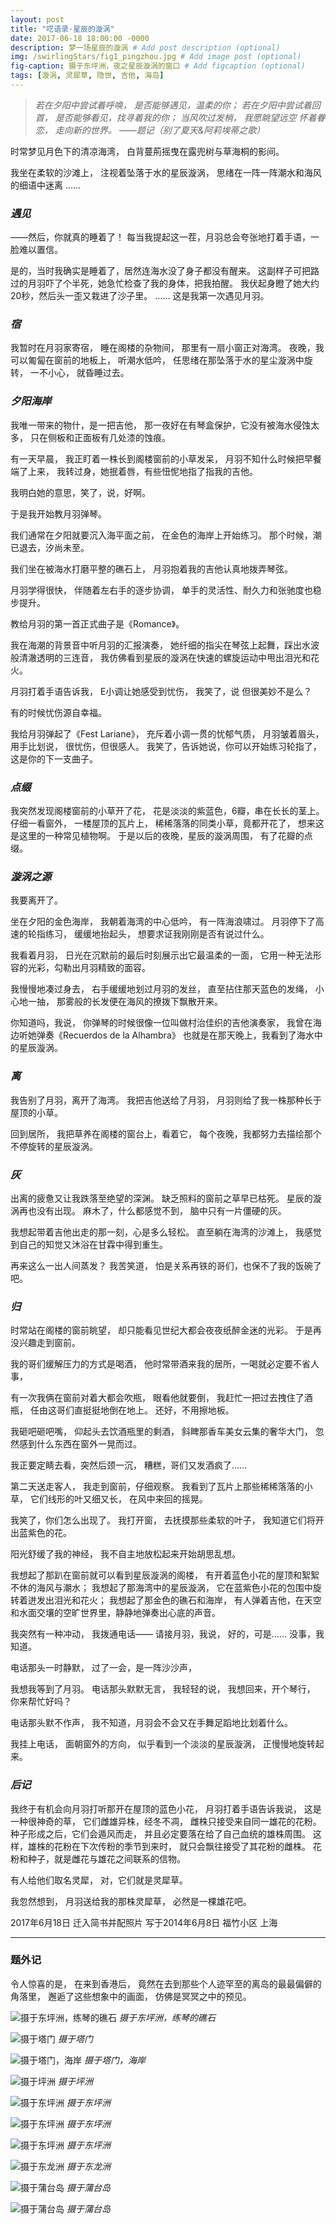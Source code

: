 ```yaml
---
layout: post
title: "呓语录·星辰的漩涡"
date: 2017-06-18 18:00:00 -0000
description: 梦一场星辰的漩涡 # Add post description (optional)
img: /swirlingStars/fig1_pingzhou.jpg # Add image post (optional)
fig-caption: 摄于东坪洲，夜之星辰漩涡的窗口 # Add figcaption (optional)
tags: [漩涡, 灵犀草, 隐世, 吉他, 海岛]
---
```


<!-- ![摄于东坪洲，夜之星辰漩涡的窗口](/img/swirlingStars/fig1_pingzhou.jpg) -->
>_若在夕阳中尝试着呼唤，
是否能够遇见，温柔的你；
若在夕阳中尝试着回首，
是否能够看见，找寻着我的你；
当风吹过发梢，
我愿眺望远空
怀着眷恋，
走向新的世界。
——题记（别了夏天&阿莉埃蒂之歌）_

时常梦见月色下的清凉海湾，
白背蔓荊摇曳在露兜树与草海桐的影间。

我坐在柔软的沙滩上，
注视着坠落于水的星辰漩涡，
思绪在一阵一阵潮水和海风的细语中迷离
……


### _遇见_
——然后，你就真的睡着了！
每当我提起这一茬，月羽总会夸张地打着手语，一脸难以置信。

是的，当时我确实是睡着了，居然连海水没了身子都没有醒来。
这副样子可把路过的月羽吓了个半死，她急忙检查了我的身体，把我拍醒。
我伏起身瞪了她大约20秒，然后头一歪又栽进了沙子里。
……
这是我第一次遇见月羽。



### _宿_
我暂时在月羽家寄宿，
睡在阁楼的杂物间，
那里有一扇小窗正对海湾。
夜晚，我可以匍匐在窗前的地板上，
听潮水低吟，
任思绪在那坠落于水的星尘漩涡中旋转，
一不小心，
就昏睡过去。





### _夕阳海岸_
我唯一带来的物什，是一把吉他，
那一夜好在有琴盒保护，它没有被海水侵蚀太多，
只在侧板和正面板有几处漆的蚀痕。

有一天早晨，
我正盯着一株长到阁楼窗前的小草发呆，
月羽不知什么时候把早餐端了上来，
我转过身，她抿着唇，有些忸怩地指了指我的吉他。

我明白她的意思，笑了，说，好啊。

于是我开始教月羽弹琴。

我们通常在夕阳就要沉入海平面之前，
在金色的海岸上开始练习。
那个时候，潮已退去，汐尚未至。

我们坐在被海水打磨平整的礁石上，
月羽抱着我的吉他认真地拨弄琴弦。

月羽学得很快，
伴随着左右手的逐步协调，
单手的灵活性、耐久力和张驰度也稳步提升。

教给月羽的第一首正式曲子是《Romance》。

我在海潮的背景音中听月羽的汇报演奏，
她纤细的指尖在琴弦上起舞，踩出水波般清澈透明的三连音，
我仿佛看到星辰的漩涡在快速的螺旋运动中甩出泪光和花火。

月羽打着手语告诉我，
E小调让她感受到忧伤，
我笑了，说
但很美妙不是么？

有的时候忧伤源自幸福。

我给月羽弹起了《Fest Lariane》，
充斥着小调一贯的忧郁气质，
月羽皱着眉头，用手比划说，
很忧伤，但很感人。
我笑了，告诉她说，你可以开始练习轮指了，
这是你的下一支曲子。



### _点缀_
我突然发现阁楼窗前的小草开了花，
花是淡淡的紫蓝色，6瓣，串在长长的茎上。
仔细一看窗外，
一楼屋顶的瓦片上，
稀稀落落的同类小草，竟都开花了，
想来这是这里的一种常见植物啊。
于是以后的夜晚，星辰的漩涡周围，
有了花瓣的点缀。

### _漩涡之源_
我要离开了。

坐在夕阳的金色海岸，
我朝着海湾的中心低吟，
有一阵海浪啸过。
月羽停下了高速的轮指练习，
缓缓地抬起头， 
想要求证我刚刚是否有说过什么。

我看着月羽，
日光在沉默前的最后时刻展示出它最温柔的一面，
它用一种无法形容的光彩，勾勒出月羽精致的面容。

我慢慢地凑过身去，
右手缓缓地划过月羽的发丝，
直至拈住那天蓝色的发绳，
小心地一抽，
那雾般的长发便在海风的撩拨下飘散开来。

你知道吗，我说，
你弹琴的时候很像一位叫做村治佳织的吉他演奏家，
我曾在海边听她弹奏《Recuerdos de la Alhambra》
也就是在那天晚上，我看到了海水中的星辰漩涡。

### _离_
我告别了月羽，离开了海湾。
我把吉他送给了月羽，
月羽则给了我一株那种长于屋顶的小草。

回到居所，
我把草养在阁楼的窗台上，看着它，
每个夜晚，我都努力去描绘那个不停旋转的星辰漩涡。

### _灰_
出离的疲惫又让我跌落至绝望的深渊。
缺乏照料的窗前之草早已枯死。
星辰的漩涡再也没有出现。
麻木了，什么都感觉不到，
脑中只有一片僵硬的灰。

我想起带着吉他出走的那一刻，心是多么轻松。
直至躺在海湾的沙滩上，
我感觉到自己的知觉又沐浴在甘霖中得到重生。

再来这么一出人间蒸发？
我苦笑道，
怕是关系再铁的哥们，也保不了我的饭碗了吧。

### _归_
时常站在阁楼的窗前眺望，
却只能看见世纪大都会夜夜纸醉金迷的光彩。
于是再没兴趣走到窗前。

我的哥们缓解压力的方式是喝酒，
他时常带酒来我的居所，一喝就必定要不省人事，

有一次我俩在窗前对着大都会吹瓶，
眼看他就要倒，
我赶忙一把过去拽住了酒瓶，
任由这哥们直挺挺地倒在地上。
还好，不用擦地板。

我砸吧砸吧嘴，
仰起头去饮酒瓶里的剩酒，
斜睥那香车美女云集的奢华大门，
忽然感到什么东西在窗外一晃而过。

我正要定睛去看，突然后颈一沉，
糟糕，哥们又发酒疯了……
 

第二天送走客人，
我走到窗前，仔细观察。
我看到了瓦片上那些稀稀落落的小草，
它们线形的叶又细又长，
在风中来回的摇晃。

我笑了，你们怎么出现了。
我打开窗，
去抚摸那些柔软的叶子，
我知道它们将开出蓝紫色的花。

阳光舒缓了我的神经，
我不自主地放松起来开始胡思乱想。

我想起了那趴在窗前就可以看到星辰漩涡的阁楼，
有开着蓝色小花的屋顶和絮絮不休的海风与潮水；
我想起了那海湾中的星辰漩涡，
它在蓝紫色小花的包围中旋转着迸发出泪光和花火；
我想起了那金色的礁石和海岸，
有人弹着吉他，在天空和水面交壤的空旷世界里，静静地弹奏出心底的声音。

我突然有一种冲动，
我拨通电话——
请接月羽，我说，
好的，可是……
没事，我知道。

电话那头一时静默，
过了一会，是一阵沙沙声，

我想我等到了月羽。
电话那头默默无言，
我轻轻的说，
我想回来，开个琴行，
你来帮忙好吗？

电话那头默不作声，
我不知道，月羽会不会又在手舞足蹈地比划着什么。

我挂上电话，
面朝窗外的方向，
似乎看到一个淡淡的星辰漩涡，
正慢慢地旋转起来。


### _后记_
我终于有机会向月羽打听那开在屋顶的蓝色小花，
月羽打着手语告诉我说，
这是一种很神奇的草，
它们雌雄异株，经冬不凋，
雌株只接受来自同一雄花的花粉。
种子形成之后，它们会遁风而走，
并且必定要落在给了自己血统的雄株周围。
这样，雄株的花粉在下次传粉的季节到来时，
就只会飘往接受了其花粉的雌株。
花粉和种子，就是雌花与雄花之间联系的信物。

有人给他们取名灵犀，
对，它们就是灵犀草。

我忽然想到，
月羽送给我的那株灵犀草，
必然是一棵雄花吧。



2017年6月18日 迁入简书并配照片
写于2014年6月8日 
福竹小区 上海

---
### 题外记
令人惊喜的是，
在来到香港后，
竟然在去到那些个人迹罕至的离岛的最最偏僻的角落里，
邂逅了这些想象中的画面，
仿佛是冥冥之中的预见。

![摄于东坪洲，练琴的礁石](/img/swirlingStars/fig2_pingzhou2.jpg)
*摄于东坪洲，练琴的礁石*

![摄于塔门](/img/swirlingStars/fig3_tamencoast.jpg)
*摄于塔门*

![摄于塔门，海岸](/img/swirlingStars/fig4_tamencoast2.jpg)
*摄于塔门，海岸*

![摄于坪洲](/img/swirlingStars/fig5_pingzhou3.jpg)
*摄于坪洲*

![摄于东坪洲](/img/swirlingStars/fig6_dongpingzhou.jpg)
*摄于东坪洲*

![摄于东坪洲](/img/swirlingStars/fig7_dongpingzhou.jpg)
*摄于东坪洲*

![摄于东坪洲](/img/swirlingStars/fig8_dongpingzhou.jpg)
*摄于东坪洲*

![摄于东龙洲](/img/swirlingStars/fig9_donglongzhou.jpg)
*摄于东龙洲*

![摄于蒲台岛](/img/swirlingStars/fig10_potai.jpg)
*摄于蒲台岛*

![摄于蒲台岛](/img/swirlingStars/fig11_potai.jpg)
*摄于蒲台岛*
